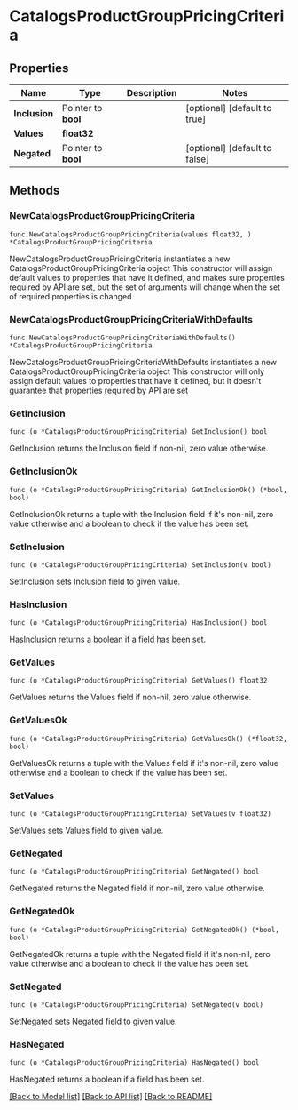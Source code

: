 # CatalogsProductGroupPricingCriteria

## Properties

Name | Type | Description | Notes
------------ | ------------- | ------------- | -------------
**Inclusion** | Pointer to **bool** |  | [optional] [default to true]
**Values** | **float32** |  | 
**Negated** | Pointer to **bool** |  | [optional] [default to false]

## Methods

### NewCatalogsProductGroupPricingCriteria

`func NewCatalogsProductGroupPricingCriteria(values float32, ) *CatalogsProductGroupPricingCriteria`

NewCatalogsProductGroupPricingCriteria instantiates a new CatalogsProductGroupPricingCriteria object
This constructor will assign default values to properties that have it defined,
and makes sure properties required by API are set, but the set of arguments
will change when the set of required properties is changed

### NewCatalogsProductGroupPricingCriteriaWithDefaults

`func NewCatalogsProductGroupPricingCriteriaWithDefaults() *CatalogsProductGroupPricingCriteria`

NewCatalogsProductGroupPricingCriteriaWithDefaults instantiates a new CatalogsProductGroupPricingCriteria object
This constructor will only assign default values to properties that have it defined,
but it doesn't guarantee that properties required by API are set

### GetInclusion

`func (o *CatalogsProductGroupPricingCriteria) GetInclusion() bool`

GetInclusion returns the Inclusion field if non-nil, zero value otherwise.

### GetInclusionOk

`func (o *CatalogsProductGroupPricingCriteria) GetInclusionOk() (*bool, bool)`

GetInclusionOk returns a tuple with the Inclusion field if it's non-nil, zero value otherwise
and a boolean to check if the value has been set.

### SetInclusion

`func (o *CatalogsProductGroupPricingCriteria) SetInclusion(v bool)`

SetInclusion sets Inclusion field to given value.

### HasInclusion

`func (o *CatalogsProductGroupPricingCriteria) HasInclusion() bool`

HasInclusion returns a boolean if a field has been set.

### GetValues

`func (o *CatalogsProductGroupPricingCriteria) GetValues() float32`

GetValues returns the Values field if non-nil, zero value otherwise.

### GetValuesOk

`func (o *CatalogsProductGroupPricingCriteria) GetValuesOk() (*float32, bool)`

GetValuesOk returns a tuple with the Values field if it's non-nil, zero value otherwise
and a boolean to check if the value has been set.

### SetValues

`func (o *CatalogsProductGroupPricingCriteria) SetValues(v float32)`

SetValues sets Values field to given value.


### GetNegated

`func (o *CatalogsProductGroupPricingCriteria) GetNegated() bool`

GetNegated returns the Negated field if non-nil, zero value otherwise.

### GetNegatedOk

`func (o *CatalogsProductGroupPricingCriteria) GetNegatedOk() (*bool, bool)`

GetNegatedOk returns a tuple with the Negated field if it's non-nil, zero value otherwise
and a boolean to check if the value has been set.

### SetNegated

`func (o *CatalogsProductGroupPricingCriteria) SetNegated(v bool)`

SetNegated sets Negated field to given value.

### HasNegated

`func (o *CatalogsProductGroupPricingCriteria) HasNegated() bool`

HasNegated returns a boolean if a field has been set.


[[Back to Model list]](../README.md#documentation-for-models) [[Back to API list]](../README.md#documentation-for-api-endpoints) [[Back to README]](../README.md)


